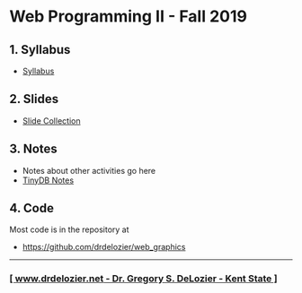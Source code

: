 # Web Programming II - Fall 2019

## 1. Syllabus

* [Syllabus](https://drive.google.com/open?id=1f5jjTaXCLI7chjI7q2rNGEHUtmUtWRDGfpzFvwXVWME)

## 2. Slides

* [Slide Collection](https://drive.google.com/drive/folders/1GSkwqGeFgQM0Wf4EUkmS9BTaRrxm9tdt?usp=sharing)

## 3. Notes

* Notes about other activities go here
* [TinyDB Notes](tinydb_notes.md)

## 4. Code

Most code is in the repository at

* <https://github.com/drdelozier/web_graphics>

---

### [[ www.drdelozier.net - Dr. Gregory S. DeLozier - Kent State ]](http://www.drdelozier.net)
